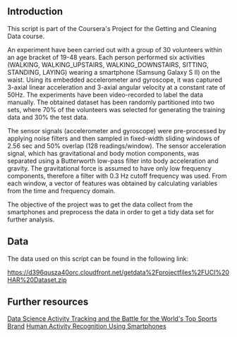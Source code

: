 ## Introduction

This script is part of the Coursera's Project for the Getting and Cleaning Data
course.

An experiment have been carried out with a group of 30 volunteers within an age
bracket of 19-48 years. Each person performed six activities (WALKING,
WALKING_UPSTAIRS, WALKING_DOWNSTAIRS, SITTING, STANDING, LAYING) wearing a
smartphone (Samsung Galaxy S II) on the waist. Using its embedded accelerometer
and gyroscope, it was captured 3-axial linear acceleration and 3-axial angular
velocity at a constant rate of 50Hz. The experiments have been video-recorded to
label the data manually. The obtained dataset has been randomly partitioned into
two sets, where 70% of the volunteers was selected for generating the training
data and 30% the test data.

The sensor signals (accelerometer and gyroscope) were pre-processed by applying
noise filters and then sampled in fixed-width sliding windows of 2.56 sec and
50% overlap (128 readings/window). The sensor acceleration signal, which has
gravitational and body motion components, was separated using a Butterworth
low-pass filter into body acceleration and gravity. The gravitational force is
assumed to have only low frequency components, therefore a filter with 0.3 Hz
cutoff frequency was used. From each window, a vector of features was obtained
by calculating variables from the time and frequency domain.

The objective of the project was to get the data collect from the smartphones
and preprocess the data in order to get a tidy data set for further analysis.



## Data

The data used on this script can be found in the following link:

https://d396qusza40orc.cloudfront.net/getdata%2Fprojectfiles%2FUCI%20HAR%20Dataset.zip



## Further resources

[Data Science Activity Tracking and the Battle for the World's Top Sports Brand](http://www.insideactivitytracking.com/data-science-activity-tracking-and-the-battle-for-the-worlds-top-sports-brand/)
[Human Activity Recognition Using Smartphones](http://archive.ics.uci.edu/ml/datasets/Human+Activity+Recognition+Using+Smartphones)